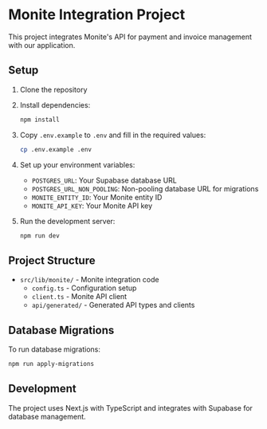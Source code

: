 # Monite Integration Project

This project integrates Monite's API for payment and invoice management with our application.

## Setup

1. Clone the repository
2. Install dependencies:
   ```bash
   npm install
   ```

3. Copy `.env.example` to `.env` and fill in the required values:
   ```bash
   cp .env.example .env
   ```

4. Set up your environment variables:
   - `POSTGRES_URL`: Your Supabase database URL
   - `POSTGRES_URL_NON_POOLING`: Non-pooling database URL for migrations
   - `MONITE_ENTITY_ID`: Your Monite entity ID
   - `MONITE_API_KEY`: Your Monite API key

5. Run the development server:
   ```bash
   npm run dev
   ```

## Project Structure

- `src/lib/monite/` - Monite integration code
  - `config.ts` - Configuration setup
  - `client.ts` - Monite API client
  - `api/generated/` - Generated API types and clients

## Database Migrations

To run database migrations:

```bash
npm run apply-migrations
```

## Development

The project uses Next.js with TypeScript and integrates with Supabase for database management.
